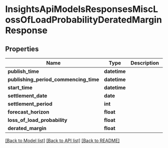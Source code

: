 # InsightsApiModelsResponsesMiscLossOfLoadProbabilityDeratedMarginResponse

## Properties
Name | Type | Description | Notes
------------ | ------------- | ------------- | -------------
**publish_time** | **datetime** |  | [optional] 
**publishing_period_commencing_time** | **datetime** |  | [optional] 
**start_time** | **datetime** |  | [optional] 
**settlement_date** | **date** |  | [optional] 
**settlement_period** | **int** |  | [optional] 
**forecast_horizon** | **float** |  | [optional] 
**loss_of_load_probability** | **float** |  | [optional] 
**derated_margin** | **float** |  | [optional] 

[[Back to Model list]](../README.md#documentation-for-models) [[Back to API list]](../README.md#documentation-for-api-endpoints) [[Back to README]](../README.md)

